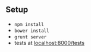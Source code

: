 ## Setup

  * `npm install`
  * `bower install`
  * `grunt server`
  * tests at [localhost:8000/tests](http://localhost:8000/tests)
